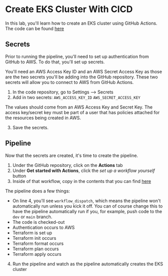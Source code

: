 # Create EKS Cluster With CICD

In this lab, you'll learn how to create an EKS cluster using GitHub Actions. The code can be found [here](https://github.com/AdminTurnedDevOps/DevOps-The-Hard-Way-AWS/tree/main/Terraform-AWS-Services-Creation/EKS-With-Worker-Nodes)


## Secrets
Prior to running the pipeline, you'll need to set up authentication from GitHub to AWS. To do that, you'll set up secrets.

You'll need an AWS Access Key ID and an AWS Secret Access Key as those are the two secrets you'll be adding into the GitHub repository. These two secrets will allow you to connect to AWS from GitHub Actions.

1. In the code repository, go to Settings --> Secrets
2. Add in two secrets:
`AWS_ACCESS_KEY_ID`
`AWS_SECRET_ACCESS_KEY`

The values should come from an AWS Access Key and Secret Key. The access key/secret key must be part of a user that has policies attached for the resources being created in AWS.

3. Save the secrets.

## Pipeline
Now that the secrets are created, it's time to create the pipeline.

1. Under the GitHub repository, click on the **Actions** tab
2. Under **Get started with Actions**, click the *set up a workflow yourself* button
3. Inside of that workflow, copy in the contents that you can find [here]()

The pipeline does a few things:
- On line 4, you'll see `workflow_dispatch`, which means the pipeline won't automatically run unless you kick it off. You can of course change this to have the pipeline automatically run if you, for example, push code to the `dev` or `main` branch.
- The code is checked-out
- Authentication occurs to AWS
- Terraform is set up
- Terraform init occurs
- Terraform format occurs
- Terraform plan occurs
- Terraform apply occurs

4. Run the pipeline and watch as the pipeline automatically creates the EKS cluster

